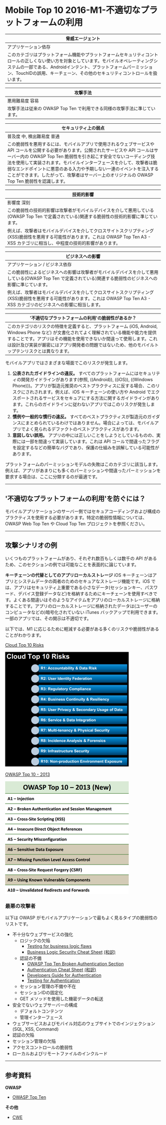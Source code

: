 # Mobile Top 10 2016-M1-不適切なプラットフォームの利用

| 脅威エージェント |
| --- |
| アプリケーション依存 |
| このカテゴリはプラットフォーム機能やプラットフォームセキュリティコントロールの正しくない使い方を対象としています。モバイルオペレーティングシステムの一部である、Androidインテント、プラットフォームパーミッション、TouchIDの誤用、キーチェーン、その他のセキュリティコントロールを扱います。 |

| 攻撃手法 |
| --- |
| 悪用難易度 容易 |
| 攻撃手法は従来の OWASP Top Ten で利用できる同様の攻撃手法に準じています。 |

| セキュリティ上の弱点 |
| --- |
| 普及度 中, 検出難易度 普通 |
| この脆弱性を悪用するには、モバイルアプリで使用されるウェブサービスや API コールを公開する必要があります。公開されたサービスや API コールはサーバー内の OWASP Top Ten 脆弱性を引き起こす安全でないコーディング技法を使用して実装されます。モバイルインターフェースを介して、攻撃者は脆弱なエンドポイントに悪意のある入力や予期しない一連のイベントを注入することができます。したがって、攻撃者はサーバー上のオリジナルの OWASP Top Ten 脆弱性を認識します。 |

| 技術的影響 |
| --- |
| 影響度 深刻 |
| この脆弱性の技術的影響は攻撃者がモバイルデバイスを介して悪用している(OWASP Top Ten で定義されている)関連する脆弱性の技術的影響に準じています。 |
| 例えば、攻撃者はモバイルデバイスを介してクロスサイトスクリプティング(XSS)脆弱性を悪用する可能性があります。これは OWASP Top Ten A3 - XSS カテゴリに相当し、中程度の技術的影響があります。 |

| ビジネスへの影響 |
| --- |
| アプリケーション / ビジネス依存 |
| この脆弱性によるビジネスへの影響は攻撃者がモバイルデバイスを介して悪用している(OWASP Top Ten で定義されている)関連する脆弱性のビジネスへの影響に準じています。 |
| 例えば、攻撃者はモバイルデバイスを介してクロスサイトスクリプティング(XSS)脆弱性を悪用する可能性があります。これは OWASP Top Ten A3 - XSS カテゴリのビジネスへの影響に相当します。 |

| &#39;不適切なプラットフォームの利用&#39;の脆弱性があるか？ |
| --- |
| このカテゴリのリスクの特徴を定義すると、プラットフォーム (iOS, Android, Windows Phone など) が文書化されてよく理解されている機能や能力を提供することです。アプリはその機能を使用できないか間違って使用します。これは設計及び実装が厳密にはアプリ開発者の問題ではないため、他のモバイルトップテンリスクとは異なります。 |

モバイルアプリではさまざまな場面でこのリスクが発生します。

1. **公表されたガイドラインの違反。** すべてのプラットフォームにはセキュリティの開発ガイドラインがあります(参照, ((Android)), ((iOS)), ((Windows Phone)))。アプリが製造元推奨のベストプラクティスに反する場合、このリスクにされされます。例えば、iOS キーチェーンの使い方や Android でエクスポートされるサービスをセキュアにする方法に関するガイドラインがあります。これらのガイドラインに従わないアプリではこのリスクが発生します。
1. **慣例や一般的な慣行の違反。** すべてのベストプラクティスが製造元のガイダンスにまとめられているわけではありません。場合によっては、モバイルアプリでよく見られるデファクトのベストプラクティスがあります。
1. **意図しない誤用。** アプリの中には正しいことをしようとしているものの、実際には一部を間違って実装しています。これは API コールで間違ったフラグを設定するなどの簡単なバグであり、保護の仕組みを誤解している可能性があります。

プラットフォームのパーミッションモデルの失敗はこのカテゴリに該当します。例えば、アプリがあまりにも多くのパーミッションや間違ったパーミッションを要求する場合は、ここに分類するのが最適です。

---

## &#39;不適切なプラットフォームの利用&#39;を防ぐには？

モバイルアプリケーションのサーバー側ではセキュアコーディングおよび構成のプラクティスを使用する必要があります。特定の脆弱性情報については、OWASP Web Top Ten や Cloud Top Ten プロジェクトを参照ください。

---

## 攻撃シナリオの例

いくつものプラットフォームがあり、それぞれ数百もしくは数千の API があるため、このセクションの例では可能なことを表面的に論じています。

**キーチェーンの代替としてのアプリローカルストレージ**
iOS キーチェーンはアプリとシステムデータの両者のためのセキュアなストレージ機能です。iOS では、アプリはセキュリティ上重要である小さなデータ(セッションキー、パスワード、デバイス登録データなど)を格納するためにキーチェーンを使用すべきです。よくある間違いはそのようなアイテムをアプリのローカルストレージに格納することです。アプリのローカルストレージに格納されたデータは(ユーザーのコンピュータなどの)暗号化されていない iTunes バックアップで利用できます。一部のアプリでは、その開示は不適切です。

以下では、M1 に応じるために軽減する必要がある多くのリスクや脆弱性があることがわかります。

[Cloud Top 10 Risks](https://www.owasp.org/index.php/Category:OWASP_Cloud_%E2%80%90_10_Project)

![Cloud Top 10 Risks](images/400px-CloudTT_thum.png)

[OWASP Top 10 - 2013](https://www.owasp.org/index.php/Category:OWASP_Top_Ten_Project)

![OWASP Top 10 - 2013](images/400px-WebTT_thumb.png)

### 最悪の攻撃者

以下は OWASP がモバイルアプリケーションで最もよく見るタイプの脆弱性のリストです。

- 不十分なウェブサービスの強化
  - ロジックの欠陥
    - [Testing for business logic flaws](https://www.owasp.org/index.php/Testing_for_business_logic_%28OWASP-BL-001%29)
    - [Business Logic Security Cheat Sheet](https://www.owasp.org/index.php/Business_Logic_Security_Cheat_Sheet) [(和訳)](https://jpcertcc.github.io/OWASPdocuments/CheatSheets/BusinessLogicSecurity.html)
  - 認証の不備
    - [OWASP Top Ten Broken Authentication Section](https://www.owasp.org/index.php/Top_10_2013-A2-Broken_Authentication_and_Session_Management)
    - [Authentication Cheat Sheet](https://www.owasp.org/index.php/Authentication_Cheat_Sheet) [(和訳)](https://jpcertcc.github.io/OWASPdocuments/CheatSheets/Authentication.html)
    - [Developers Guide for Authentication](https://www.owasp.org/index.php/Guide_to_Authentication)
    - [Testing for Authentication](https://www.owasp.org/index.php/Testing_for_authentication)
  - セッション管理の不備や不在
  - セッションIDの固定化
  - GET メソッドを使用した機密データの転送
- 安全でないウェブサーバーの構成
  - デフォルトコンテンツ
  - 管理インターフェース
- ウェブサービスおよびモバイル対応のウェブサイトでのインジェクション (SQL, XSS, Command)
- 認証の欠陥
- セッション管理の欠陥
- アクセスコントロールの脆弱性
- ローカルおよびリモートファイルのインクルード

---

## 参考資料

**OWASP**

- [OWASP Top Ten](https://www.owasp.org/index.php/OWASP_Top_Ten)

**その他**

- [CWE](http://cwe.mitre.org/)
